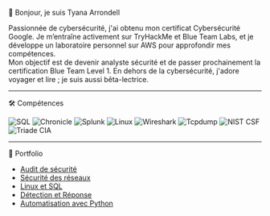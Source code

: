 👋 Bonjour, je suis Tyana Arrondell

Passionnée de cybersécurité, j'ai obtenu mon certificat Cybersécurité Google. Je m’entraîne activement sur TryHackMe et Blue Team Labs, et je développe un laboratoire personnel sur AWS pour approfondir mes compétences.  
Mon objectif est de devenir analyste sécurité et de passer prochainement la certification Blue Team Level 1. En dehors de la cybersécurité, j'adore voyager et lire ; je suis aussi bêta-lectrice.


---

🛠 Compétences

![SQL](https://img.shields.io/badge/-SQL-lightgrey?style=for-the-badge) 
![Chronicle](https://img.shields.io/badge/-Chronicle-yellow?style=for-the-badge) 
![Splunk](https://img.shields.io/badge/-Splunk-blue?style=for-the-badge) 
![Linux](https://img.shields.io/badge/-Linux-blueviolet?style=for-the-badge) 
![Wireshark](https://img.shields.io/badge/-Wireshark-blue?style=for-the-badge) 
![Tcpdump](https://img.shields.io/badge/-Tcpdump-red?style=for-the-badge) 
![NIST CSF](https://img.shields.io/badge/-NIST%20CSF-orange?style=for-the-badge) 
![Triade CIA](https://img.shields.io/badge/-Triade%20CIA-green?style=for-the-badge)

---
📂 Portfolio

- [Audit de sécurité](https://github.com/username/repo-audit-securite)
- [Sécurité des réseaux](https://github.com/username/repo-securite-reseaux)
- [Linux et SQL](https://github.com/username/repo-linux-sql)
- [Détection et Réponse](https://github.com/username/repo-detection-reponse)
- [Automatisation avec Python](https://github.com/username/repo-automatisation-python)
```

